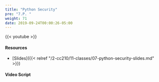 ```yaml
---
title: "Python Security"
pre: "7.P. "
weight: 71
date: 2019-09-24T00:00:26-05:00
---
```


{{< youtube  >}}

#### Resources

* [Slides]({{< relref "/2-cc210/11-classes/07-python-security-slides.md" >}})

#### Video Script
